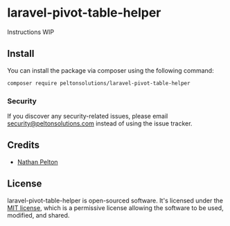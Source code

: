 # laravel-pivot-table-helper

Instructions WIP

## Install

You can install the package via composer using the following command:

``` bash
composer require peltonsolutions/laravel-pivot-table-helper
```

### Security

If you discover any security-related issues, please
email [security@peltonsolutions.com](mailto:security@peltonsolutions.com) instead of using the issue tracker.

## Credits

- [Nathan Pelton](https://www.nathanpelton.com)

## License

laravel-pivot-table-helper is open-sourced software. It's licensed under
the [MIT license](https://opensource.org/licenses/MIT),
which is a permissive license allowing the software to be used, modified, and shared.